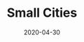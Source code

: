 ---
title: "Small Cities"
date: 2020-04-30
tags: artwork
images:
  -
    title: "Small Cities No. 1"
    url: "https://levimcg-artwork.s3.amazonaws.com/small-cities/small-city-1.jpg"
    external: true
  -
    title: "Small Cities No. 2"
    url: "https://levimcg-artwork.s3.amazonaws.com/small-cities/small-city-2.jpg"
    external: true
---